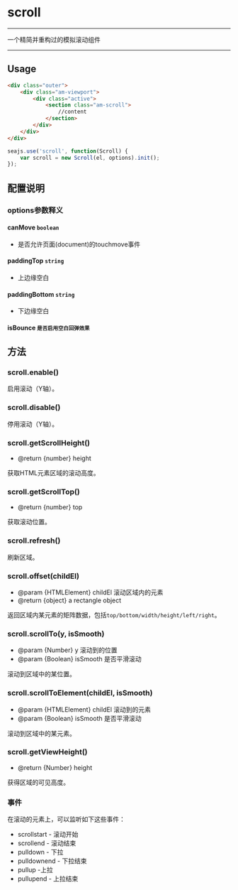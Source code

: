 # scroll

---

一个精简并重构过的模拟滚动组件

---

## Usage

````html
<div class="outer">
    <div class="am-viewport">
        <div class="active">
        	<section class="am-scroll">
				//content
        	</section>
        </div>
    </div>
</div>
````

```javascript
seajs.use('scroll', function(Scroll) {
	var scroll = new Scroll(el, options).init();
});
```

## 配置说明

### options参数释义

#### canMove `boolean`

* 是否允许页面(document)的touchmove事件

#### paddingTop `string`

* 上边缘空白

#### paddingBottom `string`

* 下边缘空白

#### isBounce `是否启用空白回弹效果`


## 方法

### scroll.enable()

启用滚动（Y轴）。

### scroll.disable()

停用滚动（Y轴）。

### scroll.getScrollHeight()

* @return {number} height

获取HTML元素区域的滚动高度。

### scroll.getScrollTop()

* @return {number} top

获取滚动位置。

### scroll.refresh()

刷新区域。

### scroll.offset(childEl)

* @param {HTMLElement} childEl 滚动区域内的元素
* @return {object} a rectangle object

返回区域内某元素的矩阵数据，包括`top/bottom/width/height/left/right`。

### scroll.scrollTo(y, isSmooth)

* @param {Number} y 滚动到的位置
* @param {Boolean} isSmooth 是否平滑滚动

滚动到区域中的某位置。

### scroll.scrollToElement(childEl, isSmooth)

* @param {HTMLElement} childEl 滚动到的元素
* @param {Boolean} isSmooth 是否平滑滚动

滚动到区域中的某元素。

### scroll.getViewHeight()

* @return {Number} height

获得区域的可见高度。

### 事件

在滚动的元素上，可以监听如下这些事件：

- scrollstart - 滚动开始
- scrollend - 滚动结束
- pulldown - 下拉
- pulldownend - 下拉结束
- pullup -上拉
- pullupend - 上拉结束
